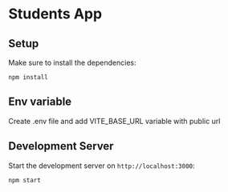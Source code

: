 # Students App

## Setup

Make sure to install the dependencies:

```
npm install
```

## Env variable

Create .env file and add VITE_BASE_URL variable with public url

## Development Server

Start the development server on `http://localhost:3000`:

```
npm start
```

